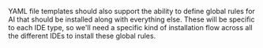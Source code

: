 YAML file templates should also support the ability to define global rules for AI that should be installed along with everything else. These will be specific to each IDE type, so we'll need a specific kind of installation flow across all the different IDEs to install these global rules.
